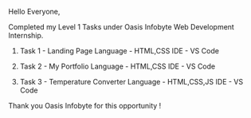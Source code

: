 Hello Everyone,

Completed my Level 1 Tasks under Oasis Infobyte Web Development Internship.

1) Task 1 - Landing Page
  Language - HTML,CSS
  IDE - VS Code

2) Task 2 - My Portfolio
  Language - HTML,CSS
  IDE - VS Code

3) Task 3 - Temperature Converter
  Language - HTML,CSS,JS
  IDE - VS Code

Thank you Oasis Infobyte for this opportunity !
